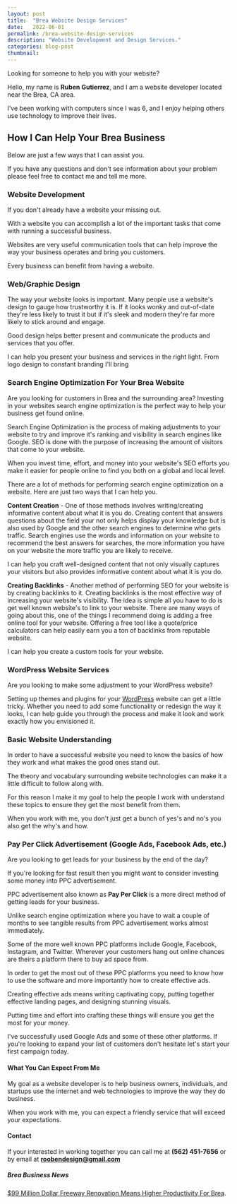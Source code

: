 ```yaml
---
layout: post
title:  "Brea Website Design Services"
date:   2022-06-01
permalink: /brea-website-design-services
description: "Website Development and Design Services."
categories: blog-post
thumbnail: 
---
```

Looking for someone to help you with your website?

Hello, my name is **Ruben Gutierrez**, and I am a website developer located near the Brea, CA area. 

I’ve been working with computers since I was 6, and I enjoy helping others use technology to improve their lives.  

## How I Can Help Your Brea Business
Below are just a few ways that I can assist you. 

If you have any questions and don't see information about your problem please feel free to contact me and tell me more. 

### Website Development
If you don't already have a website your missing out.

With a website you can accomplish a lot of the important tasks that come with running a successful business.

Websites are very useful communication tools that can help improve the way your business operates and bring you customers.

Every business can benefit from having a website.

### Web/Graphic Design
The way your website looks is important.  Many people use a website's design to gauge how trustworthy it is.  If it looks wonky and out-of-date they're less likely to trust it but if it's sleek and modern they're far more likely to stick around and engage. 

Good design helps better present and communicate the products and services that you offer. 

I can help you present your business and services in the right light.  From logo design to constant branding I'll bring


### Search Engine Optimization For Your Brea Website
Are you looking for customers in Brea and the surrounding area? Investing in your websites search engine optimization is the perfect way to help your business get found online.

Search Engine Optimization is the process of making adjustments to your website to try and improve it's ranking and visibility in search engines like Google. SEO is done with the purpose of increasing the amount of visitors that come to your website.

When you invest time, effort, and money into your website's SEO efforts you make it easier for people online to find you both on a global and local level.

There are a lot of methods for performing search engine optimization on a website.  Here are just two ways that I can help you.

**Content Creation** - One of those methods involves writing/creating informative content about what it is you do.  Creating content that answers questions about the field your not only helps display your knowledge but is also used by Google and the other search engines to determine who gets traffic. Search engines use the words and information on your website to recommend the best answers for searches, the more information you have on your website the more traffic you are likely to receive.

I can help you craft well-designed content that not only visually captures your visitors but also provides informative content about what it is you do.

**Creating Backlinks** - Another method of performing SEO for your website is by creating backlinks to it.  Creating backlinks is the most effective way of increasing your website's visibility.  The idea is simple all you have to do is get well known website's to link to your website.  There are many ways of going about this, one of the things I recommend doing is adding a free online tool for your website.  Offering a free tool like a quote/price calculators can help easily earn you a ton of backlinks from reputable website.  

I can help you create a custom tools for your website.

### WordPress Website Services
Are you looking to make some adjustment to your WordPress website?

Setting up themes and plugins for your [WordPress](https://rooben.design/what-is-wordpress-why-your-first-website-should-be-a-wordpress-website) website can get a little tricky.  Whether you need to add some functionality or redesign the way it looks, I can help guide you through the process and make it look and work exactly how you envisioned it.

### Basic Website Understanding
In order to have a successful website you need to know the basics of how they work and what makes the good ones stand out.

The theory and vocabulary surrounding website technologies can make it a little difficult to follow along with.

For this reason I make it my goal to help the people I work with understand these topics to ensure they get the most benefit from them.

When you work with me, you don't just get a bunch of yes's and no's you also get the why's and how. 

### Pay Per Click Advertisement (Google Ads, Facebook Ads, etc.)

Are you looking to get leads for your business by the end of the day?

If you're looking for fast result then you might want to consider investing some money into PPC advertisement.

PPC advertisement also known as **Pay Per Click** is a more direct method of getting leads for your business.

Unlike search engine optimization where you have to wait a couple of months to see tangible results from PPC advertisement works almost immediately.

Some of the more well known PPC platforms include Google, Facebook, Instagram, and Twitter.  Wherever your customers hang out online chances are theirs a platform there to buy ad space from.

In order to get the most out of these PPC platforms you need to know how to use the software and more importantly how to create effective ads. 

Creating effective ads means writing captivating copy, putting together effective landing pages, and designing stunning visuals.

Putting time and effort into crafting these things will ensure you get the most for your money.

I've successfully used Google Ads and some of these other platforms.  If you're looking to expand your list of customers don't hesitate let's start your first campaign today.

#### What You Can Expect From Me
My goal as a website developer is to help business owners, individuals, and startups use the internet and web technologies to improve the way they do business. 

When you work with me, you can expect a friendly service that will exceed your expectations.

#### Contact
If your interested in working together you can call me at **(562) 451-7656** or by email at **roobendesign@gmail.com**

##### Brea Business News
[$99 Million Dollar Freeway Renovation Means Higher Productivity For Brea](https://rooben.design/brea-gets-better-freeway-access-is-your-business-ready-for-increase-in-foot-traffic).

